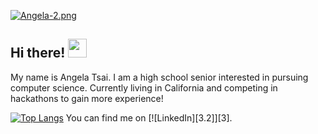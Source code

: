 [![Angela-2.png](https://i.postimg.cc/C5FJBVrg/Angela-2.png)](https://postimg.cc/ZBM62Xh7)

## Hi there! <img src="https://raw.githubusercontent.com/MartinHeinz/MartinHeinz/master/wave.gif" width="30px">

My name is Angela Tsai. I am a high school senior interested in pursuing computer science. Currently living in California and competing in hackathons to gain more experience!

[![Top Langs](https://github-readme-stats.vercel.app/api/top-langs/?username=angelatsai1214&layout=compact)](https://github.com/angelatsai1214/github-readme-stats)
You can find me on [![LinkedIn][3.2]][3].

[2.2]: https://raw.githubusercontent.com/angelatsai1214/angelatsai1214/master/linkedin-3-16.png (LinkedIn icon without padding)

[2]: https://www.linkedin.com/in/cho-jung-tsai-756150215/

<!--
**angelatsai1214/angelatsai1214** is a ✨ _special_ ✨ repository because its `README.md` (this file) appears on your GitHub profile.

Here are some ideas to get you started:

- 🔭 I’m currently working on ...
- 🌱 I’m currently learning ...
- 👯 I’m looking to collaborate on ...
- 🤔 I’m looking for help with ...
- 💬 Ask me about ...
- 📫 How to reach me: ...
- 😄 Pronouns: ...
- ⚡ Fun fact: ...
-->
